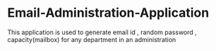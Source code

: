 # Email-Administration-Application
This application  is used to generate email id , random password , capacity(mailbox) for any department in an administration
